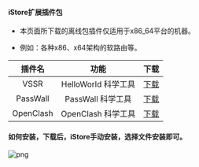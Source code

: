 #### iStore扩展插件包

* 本页面所下载的离线包插件仅适用于x86_64平台的机器。

* 例如：各种x86、x64架构的软路由等。

|插件名|功能|下载|
| :----: | :----: | :----: |
| VSSR | HelloWorld 科学工具 | [下载](https://cdn.jsdelivr.net/gh/AUK9527/Are-u-ok@master/x86/all/VSSR_x86.run) |
| PassWall | PassWall 科学工具 | [下载](https://cdn.jsdelivr.net/gh/AUK9527/Are-u-ok@master/x86/all/PassWall_x86.run) |
| OpenClash | OpenClash 科学工具 | [下载](https://cdn.jsdelivr.net/gh/AUK9527/Are-u-ok@master/x86/all//OpenClash_x86.run) |

#### 如何安装，下载后，iStore手动安装，选择文件安装即可。

![png](https://cdn.jsdelivr.net/gh/AUK9527/Are-u-ok@master/apps/install.png)













